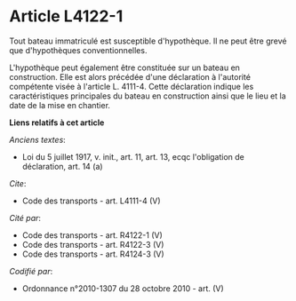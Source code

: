 # Article L4122-1

Tout bateau immatriculé est susceptible d'hypothèque. Il ne peut être grevé que d'hypothèques conventionnelles.

L'hypothèque peut également être constituée sur un bateau en construction. Elle est alors précédée d'une déclaration à
l'autorité compétente visée à l'article L. 4111-4. Cette déclaration indique les caractéristiques principales du bateau en
construction ainsi que le lieu et la date de la mise en chantier.

**Liens relatifs à cet article**

_Anciens textes_:

  - Loi du 5 juillet 1917, v. init., art. 11, art. 13, ecqc l'obligation de déclaration, art. 14 (a)

_Cite_:

  - Code des transports - art. L4111-4 (V)

_Cité par_:

  - Code des transports - art. R4122-1 (V)
  - Code des transports - art. R4122-3 (V)
  - Code des transports - art. R4124-3 (V)

_Codifié par_:

  - Ordonnance n°2010-1307 du 28 octobre 2010 - art. (V)
